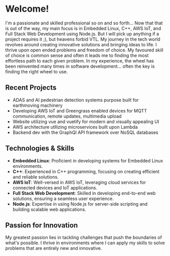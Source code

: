 # Welcome!

I'm a passionate and skilled professional so on and so forth... Now that that is out of the way, my main focus is in Embedded Linux, C++, AWS IoT, and Full Stack Web Development using Node.js. But I will pick up anything if a project requires it ;), but heavens forbid VTL. My journey in the tech world revolves around creating innovative solutions and bringing ideas to life. I thrive upon open ended problems and freedom of choice. My favoured skill of choice is common sense and often it leads me to finding the most effortless path to each given problem. In my experience, the wheel has been reinvented many times in software development... often the key is finding the right wheel to use. 

## Recent Projects
- ADAS and AI pedestrian detection systems purpose built for earthmoving machinery
- Developing AWS IoT and Greengrass enabled devices for MQTT communication, remote updates, multimedia upload
- Website utilizing vue and vuetify for modern and visually appealing UI
- AWS architecture utllizing microservices built upon Lambda
- Backend dev with the GraphQl API framework over NoSQL databases

## Technologies & Skills
- **Embedded Linux**: Proficient in developing systems for Embedded Linux environments.
- **C++**: Experienced in C++ programming, focusing on creating efficient and reliable solutions.
- **AWS IoT**: Well-versed in AWS IoT, leveraging cloud services for connected devices and IoT applications.
- **Full Stack Web Development**: Skilled in developing end-to-end web solutions, ensuring a seamless user experience.
- **Node.js**: Expertise in using Node.js for server-side scripting and building scalable web applications.

## Passion for Innovation
My greatest passion lies in tackling challenges that push the boundaries of what's possible. I thrive in environments where I can apply my skills to solve problems that are entirely new and innovative.
